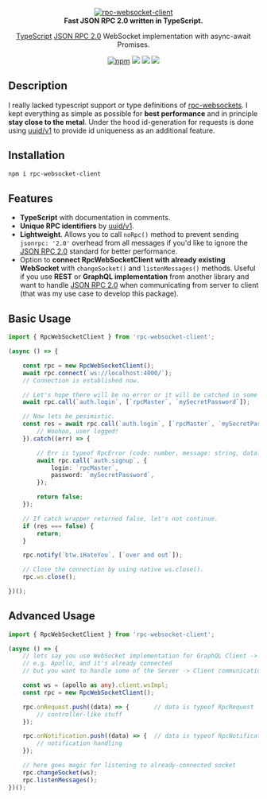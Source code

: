 <p align="center">
    <a href="https://github.com/radarsu/rpc-websocket-client/" target="blank"><img src="https://raw.githubusercontent.com/radarsu/rpc-websocket-client/master/assets/logo.png" alt="rpc-websocket-client" /></a><br/>
    <strong>Fast JSON RPC 2.0 written in TypeScript.</strong>
</p>

<p align="center">
<a href="https://github.com/Microsoft/TypeScript" target="blank">TypeScript</a> <a href="https://www.jsonrpc.org/specification" target="_blank" alt="JSON RPC 2.0">JSON RPC 2.0</a> WebSocket implementation with async-await Promises.<br/>
</p>

<p align="center">
	<a href="https://www.npmjs.com/package/rpc-websocket-client" target="_blank" alt="npm rpc-websocket-client"><img src="https://img.shields.io/npm/v/rpc-websocket-client.svg" alt="npm" /></a>
	<img src="https://img.shields.io/github/license/radarsu/rpc-websocket-client.svg" />
	<img src="https://img.shields.io/github/stars/radarsu/rpc-websocket-client.svg" />
	<a href="https://twitter.com/radarsujs"><img src="https://img.shields.io/twitter/url/https/github.com/radarsu/rpc-websocket-client.svg?style=social" /></a>
</p>

## Description

I really lacked typescript support or type definitions of <a href="https://github.com/elpheria/rpc-websockets" target="_blank" alt="rpc-websockets">rpc-websockets</a>. I kept everything as simple as possible for <strong>best performance</strong> and in principle <strong>stay close to the metal</strong>. Under the hood id-generation for requests is done using <a href="https://github.com/kelektiv/node-uuid" target="_blank" alt="uuid">uuid/v1</a> to provide id uniqueness as an additional feature.

## Installation

```sh
npm i rpc-websocket-client
```

## Features

- <strong>TypeScript</strong> with documentation in comments.
- <strong>Unique RPC identifiers</strong> by <a href="https://github.com/kelektiv/node-uuid" target="_blank" alt="uuid">uuid/v1</a>.
- <strong>Lightweight</strong>. Allows you to call `noRpc()` method to prevent sending `jsonrpc: '2.0'` overhead from all messages if you'd like to ignore the <a href="https://www.jsonrpc.org/specification" target="_blank" alt="JSON RPC 2.0">JSON RPC 2.0</a> standard for better performance.
- Option to <strong>connect RpcWebSocketClient with already existing WebSocket</strong> with `changeSocket()` and `listenMessages()` methods. Useful if you use <strong>REST</strong> or <strong>GraphQL implementation</strong> from another library and want to handle <a href="https://www.jsonrpc.org/specification" target="_blank" alt="JSON RPC 2.0">JSON RPC 2.0</a> when communicating from server to client (that was my use case to develop this package).

## Basic Usage
```ts
import { RpcWebSocketClient } from 'rpc-websocket-client';

(async () => {

    const rpc = new RpcWebSocketClient();
    await rpc.connect(`ws://localhost:4000/`);
    // Connection is established now.

    // Let's hope there will be no error or it will be catched in some wrapper.
    await rpc.call(`auth.login`, [`rpcMaster`, `mySecretPassword`]);

    // Now lets be pesimistic.
    const res = await rpc.call(`auth.login`, [`rpcMaster`, `mySecretPassword`]).then(() => {
        // Woohoo, user logged!
    }).catch((err) => {

        // Err is typeof RpcError (code: number, message: string, data?: any).
        await rpc.call(`auth.signup`, {
            login: `rpcMaster`,
            password: `mySecretPassword`,
        });

        return false;
    });

    // If catch wrapper returned false, let's not continue.
    if (res === false) {
        return;
    }

    rpc.notify(`btw.iHateYou`, [`over and out`]);

    // Close the connection by using native ws.close().
    rpc.ws.close();

})();
```

## Advanced Usage
```ts
import { RpcWebSocketClient } from 'rpc-websocket-client';

(async () => {
    // lets say you use WebSocket implementation for GraphQL Client -> Server communication
    // e.g. Apollo, and it's already connected
    // but you want to handle some of the Server -> Client communication with RPC

    const ws = (apollo as any).client.wsImpl;
    const rpc = new RpcWebSocketClient();

    rpc.onRequest.push((data) => {       // data is typeof RpcRequest
        // controller-like stuff
    });

    rpc.onNotification.push((data) => {  // data is typeof RpcNotification
        // notification handling
    });

    // here goes magic for listening to already-connected socket
    rpc.changeSocket(ws);
    rpc.listenMessages();
})();
```
